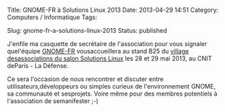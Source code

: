 Title: GNOME-FR à Solutions Linux 2013
Date: 2013-04-29 14:51
Category: Computers / Informatique
Tags: <?xml version="1.0" encoding="utf-8"?>

Slug: gnome-fr-a-solutions-linux-2013
Status: published

J'enfile ma casquette de secrétaire de l'association pour vous signaler quel'équipe [GNOME-FR](\%22http://www.gnomefr.org\%22) vousaccueillera au stand B25 du [village desassociations du salon Solutions Linux](\%22http://www.solutionslinux.fr/Le+village+associatif+_154_161.html\%22) les 28 et 29 mai 2013, au CNIT deParis - La Défense.

Ce sera l'occasion de nous rencontrer et discuter entre utilisateurs,développeurs ou simples curieux de l'environnement GNOME, sa communauté et sesprojets. Voire même pour des membres potentiels à l'association de semanifester ;-)
